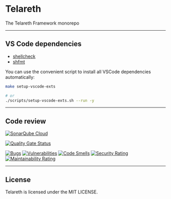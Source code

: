 # Telareth

The Telareth Framework monorepo

---

## VS Code dependencies

- [shellcheck](https://github.com/koalaman/shellcheck)
- [shfmt](https://github.com/mvdan/sh)

You can use the convenient script to install all VSCode dependencies automatically:

```bash
make setup-vscode-exts

# or
./scripts/setup-vscode-exts.sh --run -y
```

---

## Code review

[![SonarQube Cloud](https://sonarcloud.io/images/project_badges/sonarcloud-highlight.svg)](https://sonarcloud.io/summary/new_code?id=telareth_telareth)

[![Quality Gate Status](https://sonarcloud.io/api/project_badges/measure?project=telareth_telareth&metric=alert_status)](https://sonarcloud.io/summary/new_code?id=telareth_telareth)

[![Bugs](https://sonarcloud.io/api/project_badges/measure?project=telareth_telareth&metric=bugs)](https://sonarcloud.io/summary/new_code?id=telareth_telareth)
[![Vulnerabilities](https://sonarcloud.io/api/project_badges/measure?project=telareth_telareth&metric=vulnerabilities)](https://sonarcloud.io/summary/new_code?id=telareth_telareth)
[![Code Smells](https://sonarcloud.io/api/project_badges/measure?project=telareth_telareth&metric=code_smells)](https://sonarcloud.io/summary/new_code?id=telareth_telareth)
[![Security Rating](https://sonarcloud.io/api/project_badges/measure?project=telareth_telareth&metric=security_rating)](https://sonarcloud.io/summary/new_code?id=telareth_telareth)
[![Maintainability Rating](https://sonarcloud.io/api/project_badges/measure?project=telareth_telareth&metric=sqale_rating)](https://sonarcloud.io/summary/new_code?id=telareth_telareth)

---

## License

Telareth is licensed under the MIT LICENSE.

